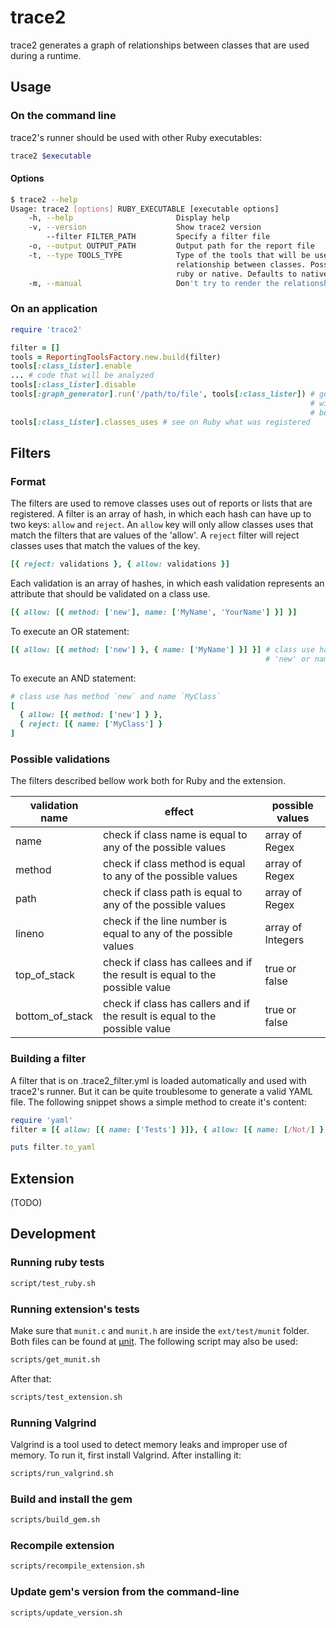 # trace2

trace2 generates a graph of relationships between classes that
are used during a runtime.

## Usage

### On the command line

trace2's runner should be used with other Ruby executables:

```bash
trace2 $executable
```

#### Options

```bash
$ trace2 --help
Usage: trace2 [options] RUBY_EXECUTABLE [executable options]
    -h, --help                       Display help
    -v, --version                    Show trace2 version
        --filter FILTER_PATH         Specify a filter file
    -o, --output OUTPUT_PATH         Output path for the report file
    -t, --type TOOLS_TYPE            Type of the tools that will be used to generate the
                                     relationship between classes. Possible values:
                                     ruby or native. Defaults to native.
    -m, --manual                     Don't try to render the relationships graph automatically
```

### On an application

```ruby
require 'trace2'

filter = []
tools = ReportingToolsFactory.new.build(filter)
tools[:class_lister].enable
... # code that will be analyzed
tools[:class_lister].disable
tools[:graph_generator].run('/path/to/file', tools[:class_lister]) # generate a .dot file
                                                                   # with the relationship
                                                                   # between classes
tools[:class_lister].classes_uses # see on Ruby what was registered
```

## Filters

### Format

The filters are used to remove classes uses out of reports or lists that are
registered. A filter is an array of hash, in which each hash can have up to
two keys: `allow` and `reject`. An `allow` key will only allow classes uses
that match the filters that are values of the 'allow'. A `reject` filter will
reject classes uses that match the values of the key.

```ruby
[{ reject: validations }, { allow: validations }]
```

Each validation is an array of hashes, in which eash validation represents
an attribute that should be validated on a class use.

```ruby
[{ allow: [{ method: ['new'], name: ['MyName', 'YourName'] }] }]
```

To execute an OR statement:

```ruby
[{ allow: [{ method: ['new'] }, { name: ['MyName'] }] }] # class use has method
                                                         # 'new' or name 'MyName'
```

To execute an AND statement:
```ruby
# class use has method `new` and name `MyClass`
[
  { allow: [{ method: ['new'] } },
  { reject: [{ name: ['MyClass'] }
]
```

### Possible validations

The filters described bellow work both for Ruby and the extension.

|validation name   | effect                                                                     | possible values  |
|------------------|----------------------------------------------------------------------------|------------------|
| name             | check if class name is equal to any of the possible values                 | array of Regex   |
| method           | check if class method is equal to any of the possible values               | array of Regex   |
| path             | check if class path is equal to any of the possible values                 | array of Regex   |
| lineno           | check if the line number is equal to any of the possible values            | array of Integers|
| top_of_stack     | check if class has callees and if the result is equal to the possible value| true or false    |
| bottom_of_stack  | check if class has callers and if the result is equal to the possible value| true or false    |

### Building a filter

A filter that is on .trace2_filter.yml is loaded automatically and
used with trace2's runner. But it can be quite troublesome to generate
a valid YAML file. The following snippet shows a simple method to create
it's content:

```ruby
require 'yaml'
filter = [{ allow: [{ name: ['Tests'] }]}, { allow: [{ name: [/Not/] }, { method: [/yes/, /no/] }] }]

puts filter.to_yaml
```

## Extension

(TODO)

## Development

### Running ruby tests

```bash
script/test_ruby.sh
```

### Running extension's tests

Make sure that `munit.c` and `munit.h` are inside the `ext/test/munit` folder.
Both files can be found at [µnit](https://github.com/nemequ/munit). The
following script may also be used:

```bash
scripts/get_munit.sh
```

After that:

```bash
scripts/test_extension.sh
```

### Running Valgrind

Valgrind is a tool used to detect memory leaks and improper use of memory. To run
it, first install Valgrind. After installing it:

```bash
scripts/run_valgrind.sh
```

### Build and install the gem

```bash
scripts/build_gem.sh
```

### Recompile extension

```bash
scripts/recompile_extension.sh
```

### Update gem's version from the command-line

```bash
scripts/update_version.sh
```
